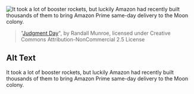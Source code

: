 ![It took a lot of booster rockets, but luckily Amazon had recently built thousands of them to bring Amazon Prime same-day delivery to the Moon colony.](https://imgs.xkcd.com/comics/judgment_day.png)
> "[Judgment Day](https://xkcd.com/1626/)", by Randall Munroe, licensed under Creative Commons Attribution-NonCommercial 2.5 License

## Alt Text
It took a lot of booster rockets, but luckily Amazon had recently built thousands of them to bring Amazon Prime same-day delivery to the Moon colony.
